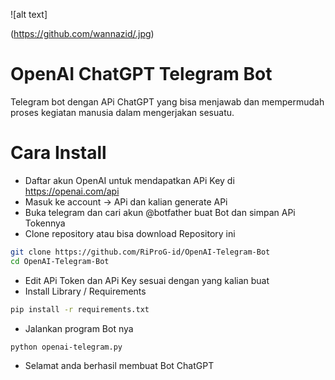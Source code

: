 ![alt text]

(https://github.com/wannazid/.jpg)

# OpenAI ChatGPT Telegram Bot
Telegram bot dengan APi ChatGPT yang bisa menjawab dan mempermudah proses kegiatan manusia dalam mengerjakan sesuatu.
# Cara Install
- Daftar akun OpenAI untuk mendapatkan APi Key di https://openai.com/api
- Masuk ke account -> APi dan kalian generate APi
- Buka telegram dan cari akun @botfather buat Bot dan simpan APi Tokennya
- Clone repository atau bisa download Repository ini
```bash
git clone https://github.com/RiProG-id/OpenAI-Telegram-Bot
cd OpenAI-Telegram-Bot
```
- Edit APi Token dan APi Key sesuai dengan yang kalian buat
- Install Library / Requirements
```bash
pip install -r requirements.txt
```
- Jalankan program Bot nya
```bash
python openai-telegram.py
```
- Selamat anda berhasil membuat Bot ChatGPT
